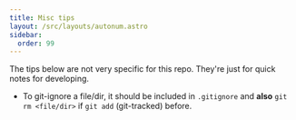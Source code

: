 ```yaml
---
title: Misc tips
layout: /src/layouts/autonum.astro
sidebar:
  order: 99
---
```

The tips below are not very specific for this repo.
They're just for quick notes for developing.

- To git-ignore a file/dir, it should be included in `.gitignore` and **also** `git rm <file/dir>` if `git add` (git-tracked) before.
